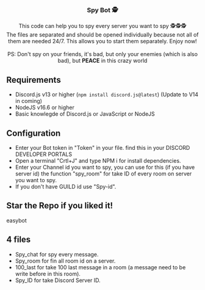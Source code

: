<h3 align="center">Spy Bot 🕵️</h3>
<p align="center">
	This code can help you to spy every server you want to spy 🕵️🕵️🕵️<BR>
	The files are separated and should be opened individually because not all of them are needed 24/7. This allows you to start them separately. Enjoy now!<BR>
	<BR>PS: Don't spy on your friends, it's bad, but only your enemies (which is also bad), but <strong>PEACE</strong> in this crazy world
</p>


## Requirements
- Discord.js v13 or higher (`npm install discord.js@latest`) (Update to V14 in coming)
- NodeJS v16.6 or higher
- Basic knowlegde of Discord.js or JavaScript or NodeJS

## Configuration
- Enter your Bot token in "Token" in your file. find this in your DISCORD DEVELOPER PORTALS
- Open a terminal "Crtl+J" and type NPM i for install dependencies.
- Enter your Channel id you want to spy, you can use for this (if you have server id) the function "spy_room" for take ID of every room on server you want to spy.
- If you don't have GUILD id use "Spy-id".

## Star the Repo if you liked it!

easybot

## 4 files 
- Spy_chat for spy every message.
- Spy_room for fin all room id on a server.
- 100_last for take 100 last message in a room (a message need to be write before in this room).
- Spy_ID for take Discord Server ID.

